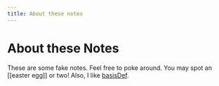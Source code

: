 ```yaml
---
title: About these notes
---
```

# About these Notes
These are some fake notes. Feel free to poke around. You may spot an [[easter egg]]  or two! Also, I like [basisDef](linear_algebra/defintions/basisDef).
